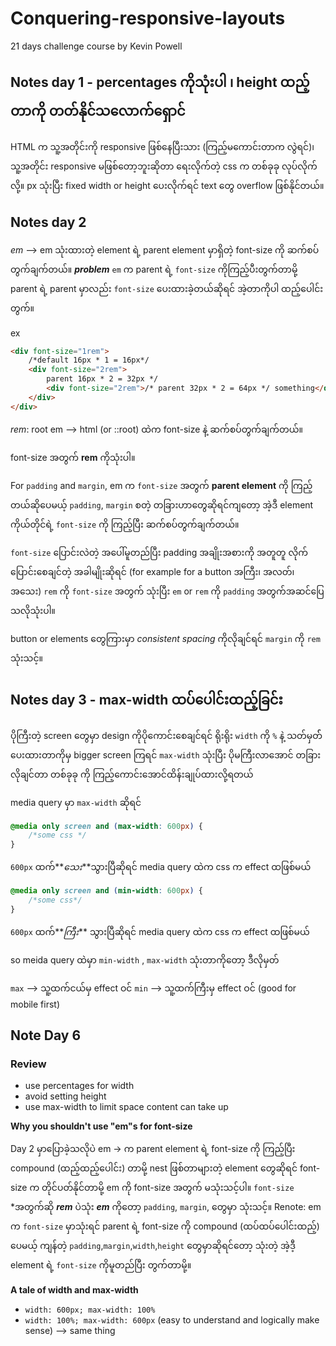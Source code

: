 # Conquering-responsive-layouts

21 days challenge course by Kevin Powell

## Notes day 1 - percentages ကိုသုံးပါ ၊ height ထည့်တာကို တတ်နိုင်သလောက်ရှောင်

HTML က သူ့အတိုင်းကို responsive ဖြစ်နေပြီးသား (ကြည့်မကောင်းတာက လွဲရင်)၊ သူ့အတိုင်း responsive မဖြစ်တော့ဘူးဆိုတာ ရေးလိုက်တဲ့ css က တစ်ခုခု လုပ်လိုက်လို့။ px သုံးပြီး fixed width or height ပေးလိုက်ရင် text တွေ overflow ဖြစ်နိုင်တယ်။

## Notes day 2

_em_ --> em သုံးထားတဲ့ element ရဲ့ parent element မှာရှိတဲ့ font-size ကို ဆက်စပ်တွက်ချက်တယ်။
**_problem_** `em` က parent ရဲ့ `font-size` ကိုကြည့်ပီးတွက်တာမို့ parent ရဲ့ parent မှာလည်း `font-size` ပေးထားခဲ့တယ်ဆိုရင် အဲ့တာကိုပါ ထည့်ပေါင်းတွက်။

ex

```html
<div font-size="1rem">
    /*default 16px * 1 = 16px*/
    <div font-size="2rem">
        parent 16px * 2 = 32px */
        <div font-size="2rem">/* parent 32px * 2 = 64px */ something</div>
    </div>
</div>
```

_rem_: root em --> html (or ::root) ထဲက font-size နဲ့ ဆက်စပ်တွက်ချက်တယ်။

font-size အတွက် **rem** ကိုသုံးပါ။

For `padding` and `margin`, em က `font-size` အတွက် **parent element** ကို ကြည့်တယ်ဆိုပေမယ့် `padding`, `margin` စတဲ့ တခြားဟာတွေဆိုရင်ကျတော့ အဲ့ဒီ element ကိုယ်တိုင်ရဲ့ `font-size` ကို ကြည့်ပြီး ဆက်စပ်တွက်ချက်တယ်။

`font-size` ပြောင်းလဲတဲ့ အပေါ်မူတည်ပြီး padding အချိုးအစားကို အတူတူ လိုက်ပြောင်းစေချင်တဲ့ အခါမျိုးဆိုရင် (for example for a button အကြီး၊ အလတ်၊ အသေး) `rem` ကို `font-size` အတွက် သုံးပြီး `em` or `rem` ကို `padding` အတွက်အဆင်ပြေသလိုသုံးပါ။

button or elements တွေကြားမှာ _consistent spacing_ ကိုလိုချင်ရင် `margin` ကို `rem` သုံးသင့်။

## Notes day 3 - max-width ထပ်ပေါင်းထည့်ခြင်း

ပိုကြီးတဲ့ screen တွေမှာ design ကိုပိုကောင်းစေချင်ရင် ရိုးရိုး `width` ကို `%` နဲ့ သတ်မှတ််ပေးထားတာကိုမှ bigger screen ကြရင် `max-width` သုံးပြီး ပိုမကြီးလာအောင် တခြားလိုချင်တာ တစ်ခုခု ကို ကြည့်ကောင်းအောင်ထိန်းချုပ်ထားလို့ရတယ်

media query မှာ
`max-width` ဆိုရင်

```css
@media only screen and (max-width: 600px) {
    /*some css */
}
```

`600px` ထက်**_သေး_**သွားပြီဆိုရင် media query ထဲက css က effect ထဖြစ်မယ်

```css
@media only screen and (min-width: 600px) {
    /*some css*/
}
```

`600px` ထက်**_ကြီး_** သွားပြီဆိုရင် media query ထဲက css က effect ထဖြစ်မယ်

so meida query ထဲမှာ `min-width` , `max-width` သုံးတာကိုတော့ ဒီလိုမှတ်

`max` --> သူ့ထက်ငယ်မှ effect ဝင်
`min` --> သူ့ထက်ကြီးမှ effect ဝင် (good for mobile first)

## Note Day 6

### Review

-   use percentages for width
-   avoid setting height
-   use max-width to limit space content can take up

**Why you shouldn't use "em"s for font-size**

Day 2 မှာပြောခဲ့သလိုပဲ
em -> က parent element ရဲ့ font-size ကို ကြည့်ပြီး compound (ထည့်ထည့်ပေါင်း) တာမို့ nest ဖြစ်တာများတဲ့ element တွေဆိုရင် font-size က တိုင်ပတ်နိုင်တာမို့ em ကို font-size အတွက် မသုံးသင့်ပါ။
`font-size` \*အတွက်ဆို **_rem_** ပဲသုံး
**_em_** ကိုတော့ `padding`, `margin`, တွေမှာ သုံးသင့်။
Renote: em က `font-size` မှာသုံးရင် parent ရဲ့ font-size ကို compound (ထပ်ထပ်ပေါင်းထည့်) ပေမယ့် ကျန်တဲ့ `padding`,`margin`,`width`,`height` တွေမှာဆိုရင်တော့ သုံးတဲ့ အဲ့ဒီ့ element ရဲ့ `font-size` ကိုမူတည်ပြီး တွက်တာမို့။

**A tale of width and max-width**

-   `width: 600px; max-width: 100%`
-   `width: 100%; max-width: 600px` (easy to understand and logically make sense)
    --> same thing
